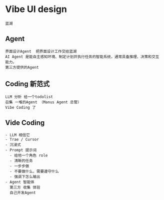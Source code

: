# Vibe UI design
    蓝湖

## Agent
    界面设计Agent  把界面设计工作交给蓝湖
    AI Agent 是能自主感知环境、制定计划并执行任务的智能系统，通常具备推理、决策和交互能力。
    第三方提供的Agent

## Coding 新范式
    LLM 分析 给一个todolist
    召集 一堆的Agent （Manus Agent 总管）
    Vibe Coding 了

## Vide Coding
    - LLM 相信它
    - Trae / Cursor
    - 沉浸式
    - Prompt 提示词
      - 给他一个角色 role
      - 清晰的任务
      - 一步步做
      - 不要做什么，需要遵守什么
      - 强调下怎么输出
    - Agent 智能体
      第三方 收集 体验
      自己开发Agent 
